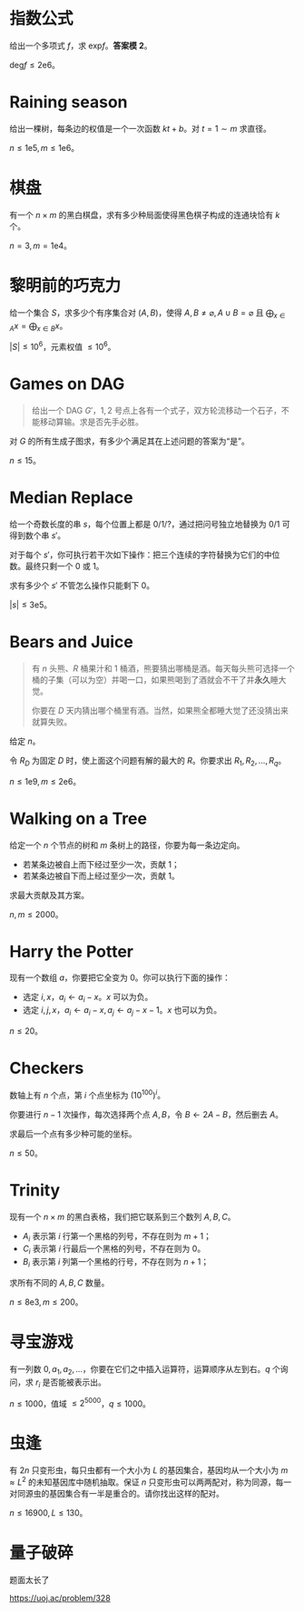 # 指数公式

给出一个多项式 $f$，求 $\text{exp} f$。**答案模** $\mathbf 2$。

$\text{deg}f\le 2\text{e}6$。

# Raining season

给出一棵树，每条边的权值是一个一次函数 $kt+b$。对 $t=1\sim m$ 求直径。

$n\le 1\text{e}5,m\le 1\text{e}6$。

# 棋盘

有一个 $n\times m$ 的黑白棋盘，求有多少种局面使得黑色棋子构成的连通块恰有 $k$ 个。

$n=3,m=1\text{e}4$。

# 黎明前的巧克力

给一个集合 $S$，求多少个有序集合对 $(A,B)$，使得 $A, B\neq\varnothing,A\cup B =\varnothing$ 且 $\bigoplus_{x\in A}x=\bigoplus_{x\in B}x$。

$|S|\le 10^6$，元素权值 $\le 10^6$。

# Games on DAG

> 给出一个 DAG $G'$，$1,2$ 号点上各有一个式子，双方轮流移动一个石子，不能移动算输。求是否先手必胜。

对 $G$ 的所有生成子图求，有多少个满足其在上述问题的答案为“是”。

$n\le 15$。

# Median Replace

给一个奇数长度的串 $s$，每个位置上都是 $0/1/?$，通过把问号独立地替换为 $0/1$ 可得到数个串 $s'$。

对于每个 $s'$，你可执行若干次如下操作：把三个连续的字符替换为它们的中位数。最终只剩一个 $0$ 或 $1$。

求有多少个 $s'$ 不管怎么操作只能剩下 $0$。

$|s|\le 3\text{e}5$。

# Bears and Juice

> 有 $n$ 头熊、$R$ 桶果汁和 $1$ 桶酒，熊要猜出哪桶是酒。每天每头熊可选择一个桶的子集（可以为空）并喝一口，如果熊喝到了酒就会不干了并**永久**睡大觉。
>
> 你要在 $D$ 天内猜出哪个桶里有酒。当然，如果熊全都睡大觉了还没猜出来就算失败。

给定 $n$。

令 $R_D$ 为固定 $D$ 时，使上面这个问题有解的最大的 $R$。你要求出 $R_1,R_2,...,R_q$。

$n\le 1\text{e}9,m\le 2\text{e}6$。

# Walking on a Tree

给定一个 $n$ 个节点的树和 $m$ 条树上的路径，你要为每一条边定向。

- 若某条边被自上而下经过至少一次，贡献 $1$；
- 若某条边被自下而上经过至少一次，贡献 $1$。

求最大贡献及其方案。

$n,m\le 2000$。

# Harry the Potter

现有一个数组 $a$，你要把它全变为 $0$。你可以执行下面的操作：

- 选定 $i,x$，$a_i\leftarrow a_i-x$。$x$ 可以为负。
- 选定 $i,j,x$，$a_i\leftarrow a_i-x,a_j\leftarrow a_j-x-1$。$x$ 也可以为负。

$n\le 20$。

# Checkers

数轴上有 $n$ 个点，第 $i$ 个点坐标为 $(10^{100})^i$。

你要进行 $n-1$ 次操作，每次选择两个点 $A,B$，令 $B\leftarrow 2A-B$，然后删去 $A$。

求最后一个点有多少种可能的坐标。

$n\le 50$。

# Trinity

现有一个 $n\times m$ 的黑白表格，我们把它联系到三个数列 $A,B,C$。

- $A_i$ 表示第 $i$ 行第一个黑格的列号，不存在则为 $m+1$；
- $C_i$ 表示第 $i$ 行最后一个黑格的列号，不存在则为 $0$。
- $B_i$ 表示第 $i$ 列第一个黑格的行号，不存在则为 $n+1$；

求所有不同的 $A,B,C$ 数量。

$n\le 8\text{e}3,m\le 200$。

# 寻宝游戏

有一列数 $0,a_1,a_2,...$，你要在它们之中插入运算符，运算顺序从左到右。$q$ 个询问，求 $r_i$ 是否能被表示出。

$n\le 1000$，值域 $\le 2^{5000}$，$q\le 1000$。

# 虫逢

有 $2n$ 只变形虫，每只虫都有一个大小为 $L$ 的基因集合，基因均从一个大小为 $m\approx L^2$ 的未知基因库中随机抽取。保证 $n$ 只变形虫可以两两配对，称为同源，每一对同源虫的基因集合有一半是重合的。请你找出这样的配对。

$n\le 16900,L\le 130$。

# 量子破碎

题面太长了

https://uoj.ac/problem/328



